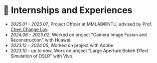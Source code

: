# 📝 Internships and Experiences

- *2025.01 - 2025.07*, Project Officer at MMLAB@NTU, advised by Prof. [Chen Change Loy](https://www.mmlab-ntu.com/person/ccloy/index.html).
- *2024.06 - 2025.02*, Worked on project "Camera Image Fusion and Reconstruction" with Huawei.
- *2023.12 - 2024.05*, Worked on project with Adobe.
- *2023.10 - up to now*, Work on project "Large Aperture Bokeh Effect Simulation of DSLR" with Vivo.